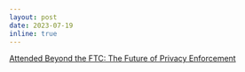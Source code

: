 ```yaml
---
layout: post
date: 2023-07-19
inline: true
---
```

<a href="https://petsymposium.org/2023/"> Attended Beyond the FTC: The Future of Privacy Enforcement</a>

